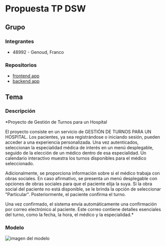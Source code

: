 # Propuesta TP DSW

## Grupo
### Integrantes
* 48992 - Genoud, Franco

### Repositorios
* [frontend app](https://github.com/FranGenoud01/DSWFrontend/tree/master)
* [backend app](https://github.com/FranGenoud01/DSW-Backend/tree/master)

## Tema
### Descripción
*Proyecto de Gestión de Turnos para un Hospital

El proyecto consiste en un servicio de GESTIÓN DE TURNOS PARA UN HOSPITAL. Los pacientes, ya sea registrándose o iniciando sesión, pueden acceder a una experiencia personalizada. Una vez autenticados, seleccionan la especialidad médica de interés en un menú desplegable, seguido de la elección de un médico dentro de esa especialidad. Un calendario interactivo muestra los turnos disponibles para el médico seleccionado.

Adicionalmente, se proporciona información sobre si el médico trabaja con obras sociales. En caso afirmativo, se presenta un menú desplegable con opciones de obras sociales para que el paciente elija la suya. Si la obra social del paciente no está disponible, se le brinda la opción de seleccionar "Particular". Posteriormente, el paciente confirma el turno.

Una vez confirmado, el sistema envía automáticamente una confirmación por correo electrónico al paciente. Este correo contiene detalles esenciales del turno, como la fecha, la hora, el médico y la especialidad.*

### Modelo
![imagen del modelo](https://github.com/FranGenoud01/DSW-Backend/assets/130707329/3e7944ae-1c6a-4c45-87ab-281a198c963d)
